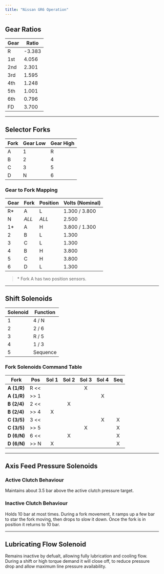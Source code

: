 ```yaml
---
title: "Nissan GR6 Operation"
---
```


## Gear Ratios
| Gear | Ratio  |
| ---- | ------ |
| R	   | -3.383 |
| 1st  | 4.056  |
| 2nd  | 2.301  |
| 3rd  | 1.595  |
| 4th  | 1.248  |
| 5th  | 1.001  |
| 6th  | 0.796  |
| FD   | 3.700  |

---

## Selector Forks
| Fork | Gear Low | Gear High |
| ---- | -------- | --------- |
| A    | 1        | R         |
| B    | 2        | 4         |
| C    | 3        | 5         |
| D    | N        | 6         |

### Gear to Fork Mapping
| Gear | Fork  | Position | Volts (Nominal) |
| ---- | ----- | -------- | ----- |
| R*   | A     | L        | 1.300 / 3.800 |
| N    | *ALL* | *ALL*    | 2.500 |
| 1*   | A     | H        | 3.800 / 1.300 |
| 2    | B     | L        | 1.300 |
| 3    | C     | L        | 1.300 |
| 4    | B     | H        | 3.800 |
| 5    | C     | H        | 3.800 |
| 6    | D     | L        | 1.300 |
> \* Fork A has two position sensors.

--- 

## Shift Solenoids
| Solenoid | Function         |
| -------- | ---------------- |
| 1        | 4 / N            |
| 2        | 2 / 6            |
| 3        | R / 5            |
| 4        | 1 / 3            |
| 5        | Sequence         |

### Fork Solenoids Command Table
| Fork        | Pos  | Sol 1 | Sol 2 | Sol 3 | Sol 4 | Seq |
| ----------- | ---- |:-----:|:-----:|:-----:|:-----:|:---:|
| **A (1/R)** | R << |       |       | X     |       |     |
| **A (1/R)** | >> 1 |       |       |       | X     |     |
| **B (2/4)** | 2 << |       | X     |       |       |     |
| **B (2/4)** | >> 4 | X     |       |       |       |     |
| **C (3/5)** | 3 << |       |       |       | X     | X   |
| **C (3/5)** | >> 5 |       |       | X     |       | X   |
| **D (6/N)** | 6 << |       | X     |       |       | X   |
| **D (6/N)** | >> N | X     |       |       |       | X   |

---

## Axis Feed Pressure Solenoids
### Active Clutch Behaviour
Maintains about 3.5 bar above the active clutch pressure target.

### Inactive Clutch Behaviour
Holds 10 bar at most times.
During a fork movement, it ramps up a few bar to star the fork moving, then drops to slow it down. Once the fork is in position it returns to 10 bar.

---

## Lubricating Flow Solenoid
Remains inactive by defualt, allowing fully lubrication and cooling flow.
During a shift or high torque demand it will close off, to reduce pressure drop and allow maximum line pressure availability.
